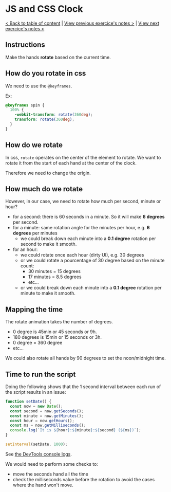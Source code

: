 # JS and CSS Clock

[< Back to table of content](../../README.md) |
[View previous exercice's notes >](../01-JavaScript.Drum.Kit/Notes.md) |
[View next exercice's notes >](../03-CSS.Variables/Notes.md)

## Instructions

Make the hands **rotate** based on the current time.

## How do you rotate in css

We need to use the `@keyframes`.

Ex:

```css
@keyframes spin {
  100% {
    -webkit-transform: rotate(360deg);
    transform: rotate(360deg);
  }
}
```

## How do we rotate

In css, `rotate` operates on the center of the element to rotate.
We want to rotate it from the start of each hand at the center of the clock.

Therefore we need to change the origin.

## How much do we rotate

However, in our case, we need to rotate how much per second, minute or hour?

- for a second: there is 60 seconds in a minute. So it will make **6 degrees** per second.
- for a minute: same rotation angle for the minutes per hour, e.g. **6 degrees** per minutes
  - we could break down each minute into a **0.1 degree** rotation per second to make it smooth.
- for an hour:
  - we could rotate once each hour (dirty UI), e.g. 30 degrees
  - or we could rotate a pourcentage of 30 degree based on the minute count:
    - 30 minutes = 15 degrees
    - 17 minutes = 8.5 degrees
    - etc...
  - or we could break down each minute into a **0.1 degree** rotation per minute to make it smooth.

## Mapping the time

The rotate animation takes the number of degrees.

- 0 degree is 45min or 45 seconds or 9h.
- 180 degrees is 15min or 15 seconds or 3h.
- 0 degree = 360 degree
- etc...

We could also rotate all hands by 90 degrees to set the noon/midnight time.

## Time to run the script

Doing the following shows that the 1 second interval between each run of the script results in an issue:

```js
function setDate() {
  const now = new Date();
  const second = now.getSeconds();
  const minute = now.getMinutes();
  const hour = now.getHours();
  const ms = now.getMilliseconds();
  console.log(`It is ${hour}:${minute}:${second} (${ms})`);
}

setInterval(setDate, 1000);
```

See [the DevTools console logs](DevTools.logs.md).

We would need to perform some checks to:

- move the seconds hand all the time
- check the milliseconds value before the rotation to avoid the cases where the hand won't move.
